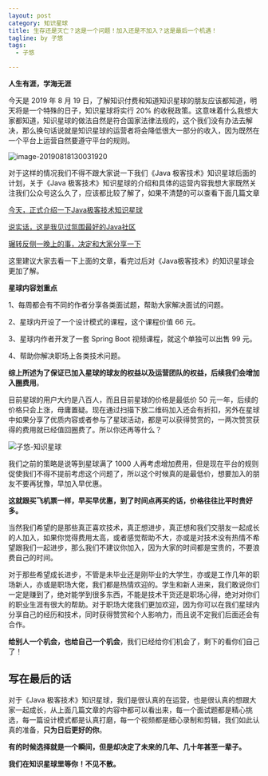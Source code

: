 ```yaml
---
layout: post
category: 知识星球
title: 生存还是灭亡？这是一个问题！加入还是不加入？这是最后一个机遇！
tagline: by 子悠
tags: 
  - 子悠

---
```


**人生有涯，学海无涯**

今天是 2019 年 8 月 19 日，了解知识付费和知道知识星球的朋友应该都知道，明天将是一个特殊的日子，知识星球将实行 20% 的收税政策。这意味着什么我想大家都知道，知识星球的做法自然是符合国家法律法规的，这个我们没有办法去解决，那么换句话说就是知识星球的运营者将会降低很大一部分的收入，因为既然在一个平台上运营自然要遵守平台的规则。

<!--more-->

![image-20190818130031920](http://justdojava.com/assets/images/2019/java/image_ziyou/001.png)



对于这样的情况我们不得不跟大家说一下我们《Java 极客技术》知识星球后面的计划，关于《Java 极客技术》知识星球的介绍和具体的运营内容我想大家既然关注我们公众号这么久了，应该都比较了解了，如果不清楚的可以查看下面几篇文章

[今天，正式介绍一下Java极客技术知识星球](https://mp.weixin.qq.com/s/6IP8tnpxA_OFCvCTAPiWzQ)

[说实话，这是我见过氛围最好的Java社区](https://mp.weixin.qq.com/s/ZuZnI_BbpfL1cOnmkt5usg)

[辗转反侧一晚上的事，决定和大家分享一下](https://mp.weixin.qq.com/s/h_qg6srTUf82g1VoXyIVgQ)

 这里建议大家去看一下上面的文章，看完过后对《Java极客技术》的知识星球会更加了解。

**星球内容划重点**

1、每周都会有不同的作者分享各类面试题，帮助大家解决面试的问题。

2、星球内开设了一个设计模式的课程，这个课程价值 66 元。

3、星球内作者开发了一套 Spring Boot 视频课程，就这个单独可以出售 99 元。

4、帮助你解决职场上各类技术问题。



**综上所述为了保证已加入星球的球友的权益以及运营团队的权益，后续我们会增加入圈费用**。

目前星球的用户大约是八百人，而且目前星球的价格是最低价 50 元一年，后续的价格只会上涨，毋庸置疑。现在通过扫描下放二维码加入还会有折扣，另外在星球中如果分享了优质内容或者参与了星球活动，都是可以获得赞赏的，一两次赞赏获得的费用就已经值回圈费了。所以你还再等什么？

![子悠-知识星球](http://justdojava.com/assets/images/2019/java/image_ziyou/子悠-知识星球.png)



我们之前的策略是说等到星球满了 1000 人再考虑增加费用，但是现在平台的规则促使我们不得不提前考虑这个问题了，所以这个时候真的是最低价，想要加入的朋友不要再犹豫，早加入早优惠。

**这就跟买飞机票一样，早买早优惠，到了时间点再买的话，价格往往比平时贵好多。**

当然我们希望的是那些真正喜欢技术，真正想进步，真正想和我们交朋友一起成长的人加入，如果你觉得费用太高，或者感觉帮助不大，亦或是对技术没有热情不希望跟我们一起进步，那么我们不建议你加入，因为大家的时间都是宝贵的，不要浪费自己的时间。

对于那些希望成长进步，不管是未毕业还是刚毕业的大学生，亦或是工作几年的职场新人，亦或是职场大佬，我们都是热情欢迎的。学生和新人进来，我们敢说你们一定是赚到了，绝对能学到很多东西，不能是技术干货还是职场心得，绝对对你们的职业生涯有很大的帮助。对于职场大佬我们更加欢迎，因为你可以在我们星球内分享自己的经历和技术，同时获得赞赏和个人影响力，而且说不定我们后面还会有合作。

**给别人一个机会，也给自己一个机会**，我们已经给你们机会了，剩下的看你们自己了！

## 写在最后的话

对于《Java 极客技术》知识星球，我们是很认真的在运营，也是很认真的想跟大家一起成长，从上面几篇文章的内容中都可以看出来，每一个面试题都是精心挑选，每一篇设计模式都是认真打磨，每一个视频都是细心录制和剪辑，我们如此认真的准备，**只为日后更好的你**。

**有的时候选择就是一个瞬间，但是却决定了未来的几年、几十年甚至一辈子。**

**我们在知识星球里等你！不见不散。**

